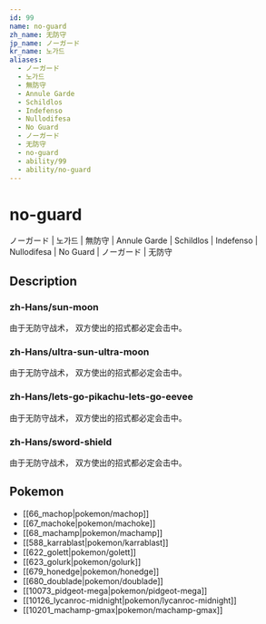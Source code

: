 ```yaml
---
id: 99
name: no-guard
zh_name: 无防守
jp_name: ノーガード
kr_name: 노가드
aliases:
  - ノーガード
  - 노가드
  - 無防守
  - Annule Garde
  - Schildlos
  - Indefenso
  - Nullodifesa
  - No Guard
  - ノーガード
  - 无防守
  - no-guard
  - ability/99
  - ability/no-guard
---
```

# no-guard

ノーガード | 노가드 | 無防守 | Annule Garde | Schildlos | Indefenso | Nullodifesa | No Guard | ノーガード | 无防守

## Description

### zh-Hans/sun-moon

由于无防守战术，
双方使出的招式都必定会击中。

### zh-Hans/ultra-sun-ultra-moon

由于无防守战术，
双方使出的招式都必定会击中。

### zh-Hans/lets-go-pikachu-lets-go-eevee

由于无防守战术，
双方使出的招式都必定会击中。

### zh-Hans/sword-shield

由于无防守战术，
双方使出的招式都必定会击中。

## Pokemon

- [[66_machop|pokemon/machop]]
- [[67_machoke|pokemon/machoke]]
- [[68_machamp|pokemon/machamp]]
- [[588_karrablast|pokemon/karrablast]]
- [[622_golett|pokemon/golett]]
- [[623_golurk|pokemon/golurk]]
- [[679_honedge|pokemon/honedge]]
- [[680_doublade|pokemon/doublade]]
- [[10073_pidgeot-mega|pokemon/pidgeot-mega]]
- [[10126_lycanroc-midnight|pokemon/lycanroc-midnight]]
- [[10201_machamp-gmax|pokemon/machamp-gmax]]

